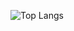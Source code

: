 
![Top Langs](https://github-readme-stats.vercel.app/api/top-langs/?username=sanderkaupang&layout=compact)

<!---
sanderkaupang/sanderkaupang is a ✨ special ✨ repository because its `README.md` (this file) appears on your GitHub profile.
You can click the Preview link to take a look at your changes.
--->
